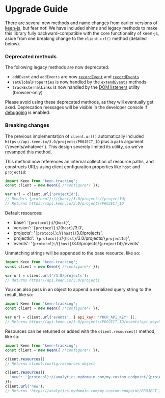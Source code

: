 # Upgrade Guide

There are several new methods and name changes from earlier versions of [keen-js](https://github.com/keen/keen-js), but fear not! We have included shims and legacy methods to make this library fully backward-compatible with the core functionality of keen-js, aside from one breaking change to the `client.url()` method (detailed below).


### Deprecated methods

The following legacy methods are now deprecated:

* `addEvent` and `addEvents` are now [`recordEvent`](./record-events.md) and [`recordEvents`](./record-events.md)
* `setGlobalProperties` is now handled by the [`extendEvents`](./extend-events.md) methods
* `trackExternalLinks` is now handled by the [DOM listeners](./listeners.md) utility (browser-only)

Please avoid using these deprecated methods, as they will eventually get axed. Deprecation messages will be visible in the developer console if [debugging](#debugging) is enabled.


### Breaking changes

The previous implementation of `client.url()` automatically included `https://api.keen.io/3.0/projects/PROJECT_ID` plus a `path` argument ('/events/whatever'). This design severely limited its utility, so we've revamped this method.

This method now references an internal collection of resource paths, and constructs URLs using client configuration properties like `host` and `projectId`:

```javascript
import Keen from 'keen-tracking';
const client = new Keen({ /*configure*/ });

var url = client.url('projectId');
// Renders {protocol}://{host}/3.0/projects/{projectId}
// Returns https://api.keen.io/3.0/projects/PROJECT_ID
```

Default resources:

* 'base': '`{protocol}`://`{host}`',
* 'version': '`{protocol}`://`{host}`/3.0',
* 'projects': '`{protocol}`://`{host}`/3.0/projects',
* 'projectId': '`{protocol}`://`{host}`/3.0/projects/`{projectId}`',
* 'events': '`{protocol}`://`{host}`/3.0/projects/`{projectId}`/events'

Unmatching strings will be appended to the base resource, like so:

```javascript
import Keen from 'keen-tracking';
const client = new Keen({ /*configure*/ });

var url = client.url('/3.0/projects');
// Returns https://api.keen.io/3.0/projects
```

You can also pass in an object to append a serialized query string to the result, like so:

```javascript
import Keen from 'keen-tracking';
const client = new Keen({ /*configure*/ });

var url = client.url('events', { api_key: 'YOUR_API_KEY' });
// Returns https://api.keen.io/3.0/projects/PROJECT_ID/events?api_key=YOUR_API_KEY
```

Resources can be returned or added with the `client.resources()` method, like so:

```javascript
import Keen from 'keen-tracking';
const client = new Keen({ /*configure*/ });

client.resources()
// Returns client.config.resources object

client.resources({
  'new': '{protocol}://analytics.mydomain.com/my-custom-endpoint/{projectId}'
});
client.url('new');
// Returns 'https://analytics.mydomain.com/my-custom-endpoint/PROJECT_ID'
```
